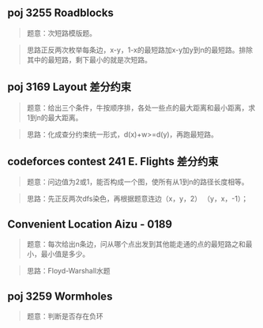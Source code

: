 ## poj 3255 Roadblocks 
>题意：次短路模版题。

>思路正反两次枚举每条边，x-y，1-x的最短路加x-y加y到n的最短路。排除其中的最短路，剩下最小的就是次短路。

## poj 3169 Layout 差分约束
>题意：给出三个条件，牛按顺序排，各处一些点的最大距离和最小距离，求1到n的最大距离。

>思路：化成查分约束统一形式，d(x)+w>=d(y)，再跑最短路。

## codeforces contest 241 E. Flights 差分约束
>题意：问边值为2或1，能否构成一个图，使所有从1到n的路径长度相等。

>思路：先正反两次dfs染色，再根据题意连边（x，y，2） （y，x，-1）；

## Convenient Location Aizu - 0189
>题意：每次给出n条边，问从哪个点出发到其他能走通的点的最短路之和最小，最小值是多少。

>思路：Floyd-Warshall水题

## poj 3259 Wormholes
>题意：判断是否存在负环
